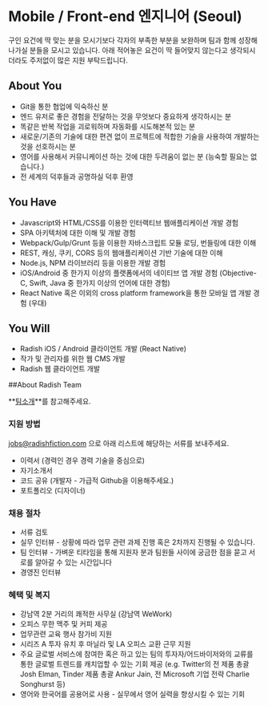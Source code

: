 
# Mobile / Front-end 엔지니어 (Seoul)

구인 요건에 딱 맞는 분을 모시기보다 각자의 부족한 부분을 보완하며 팀과 함께 성장해나가실 분들을 모시고 있습니다. 
아래 적어놓은 요건이 딱 들어맞지 않는다고 생각되시더라도 주저없이 많은 지원 부탁드립니다.

## About You

- Git을 통한 협업에 익숙하신 분
- 엔드 유저로 좋은 경험을 전달하는 것을 무엇보다 중요하게 생각하시는 분
- 똑같은 반복 작업을 괴로워하며 자동화를 시도해본적 있는 분
- 새로운/기존의 기술에 대한 편견 없이 프로젝트에 적합한 기술을 사용하여 개발하는 것을 선호하시는 분
- 영어를 사용해서 커뮤니케이션 하는 것에 대한 두려움이 없는 분 (능숙할 필요는 없습니다.)
- 전 세계의 덕후들과 공명하실 덕후 환영


## You Have

- Javascript와 HTML/CSS를 이용한 인터랙티브 웹애플리케이션 개발 경험
- SPA 아키텍처에 대한 이해 및 개발 경험
- Webpack/Gulp/Grunt 등을 이용한 자바스크립트 모듈 로딩, 번들링에 대한 이해
- REST, 캐싱, 쿠키, CORS 등의 웹애플리케이션 기반 기술에 대한 이해
- Node.js, NPM 라이브러리 등을 이용한 개발 경험
- iOS/Android 중 한가지 이상의 플랫폼에서의 네이티브 앱 개발 경험 (Objective-C, Swift, Java 중 한가지 이상의 언어에 대한 경험)
- React Native 혹은 이외의 cross platform framework을 통한 모바일 앱 개발 경험 (우대)


## You Will

- Radish iOS / Android 클라이언트 개발 (React Native)
- 작가 및 관리자를 위한 웹 CMS 개발
- Radish 웹 클라이언트 개발


##About Radish Team

**[팀소개](https://github.com/radishmedia/team/blob/master/README.md)**를 참고해주세요.


### 지원 방법

jobs@radishfiction.com 으로 아래 리스트에 해당하는 서류를 보내주세요. 

- 이력서 (경력인 경우 경력 기술을 중심으로)
- 자기소개서
- 코드 공유 (개발자 - 가급적 Github을 이용해주세요.) 
- 포트폴리오 (디자이너)


### 채용 절차

- 서류 검토
- 실무 인터뷰 - 상황에 따라 업무 관련 과제 진행 혹은 2차까지 진행될 수 있습니다.
- 팀 인터뷰 - 가벼운 티타임을 통해 지원자 분과 팀원들 사이에 궁금한 점을 묻고 서로를 알아갈 수 있는 시간입니다
- 경영진 인터뷰


### 혜택 및 복지

- 강남역 2분 거리의 쾌적한 사무실 (강남역 WeWork)
- 오피스 무한 맥주 및 커피 제공
- 업무관련 교육 행사 참가비 지원
- 시리즈 A 투자 유치 후 마닐라 및 LA 오피스 교환 근무 지원
- 주요 글로벌 서비스에 참여한 혹은 하고 있는 팀의 투자자/어드바이저와의 교류를 통한 글로벌 트렌드를 캐치업할 수 있는 기회 제공 (e.g. Twitter의 전 제품 총괄 Josh Elman, Tinder 제품 총괄 Ankur Jain, 전 Microsoft 기업 전략 Charlie Songhurst 등)
- 영어와 한국어를 공용어로 사용 - 실무에서 영어 실력을 향상시킬 수 있는 기회

